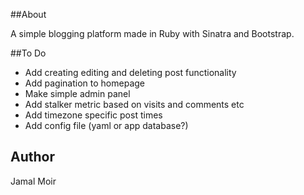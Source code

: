 ##About

A simple blogging platform made in Ruby with Sinatra and Bootstrap.

##To Do
* Add creating editing and deleting post functionality
* Add pagination to homepage
* Make simple admin panel
* Add stalker metric based on visits and comments etc
* Add timezone specific post times
* Add config file (yaml or app database?)

## Author

Jamal Moir
